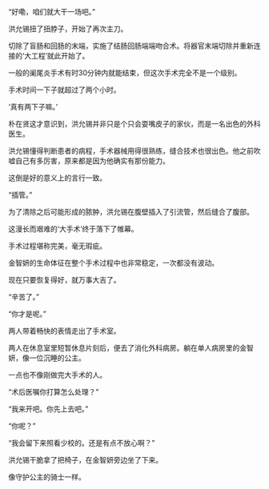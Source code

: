 “好嘞，咱们就大干一场吧。”

洪允锡扭了扭脖子，开始了再次主刀。

切除了盲肠和回肠的末端，实施了结肠回肠端端吻合术。将器官末端切除并重新连接的‘大工程’就此开始了。

一般的阑尾炎手术有时30分钟内就能结束，但这次手术完全不是一个级别。

手术时间一下子就超过了两个小时。

‘真有两下子嘛。’

朴在贤这才意识到，洪允锡并非只是个只会耍嘴皮子的家伙，而是一名出色的外科医生。

洪允锡懂得判断患者的病程，手术器械用得很熟练，缝合技术也很出色。他之前吹嘘自己有多厉害，原来都是因为他确实有那份能力。

这倒是好的意义上的言行一致。

“插管。”

为了清除之后可能形成的脓肿，洪允锡在腹壁插入了引流管，然后缝合了腹部。

这漫长而艰难的‘大手术’终于落下了帷幕。

手术过程堪称完美，毫无瑕疵。

金智妍的生命体征在整个手术过程中也非常稳定，一次都没有波动。

现在只要恢复得好，就万事大吉了。

“辛苦了。”

“你才是呢。”

两人带着畅快的表情走出了手术室。

两人在休息室里短暂休息片刻后，便去了消化外科病房。躺在单人病房里的金智妍，像一位沉睡的公主。

一点也不像刚做完大手术的人。

“术后医嘱你打算怎么处理？”

“我来开吧。你先上去吧。”

“你呢？”

“我会留下来照看少校的。还是有点不放心啊？”

洪允锡干脆拿了把椅子，在金智妍旁边坐了下来。

像守护公主的骑士一样。